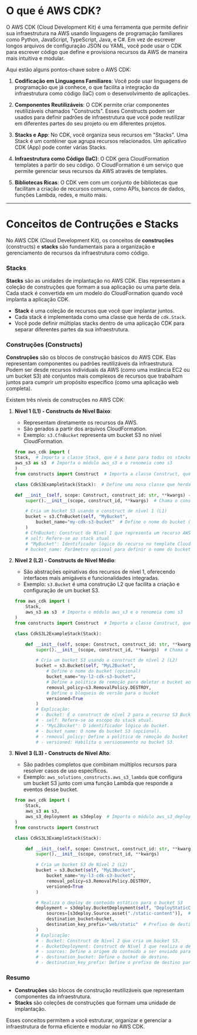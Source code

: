 # O que é AWS CDK?

O AWS CDK (Cloud Development Kit) é uma ferramenta que permite definir sua infraestrutura na AWS usando linguagens de programação familiares como Python, JavaScript, TypeScript, Java, e C#. Em vez de escrever longos arquivos de configuração JSON ou YAML, você pode usar o CDK para escrever código que define e provisiona recursos da AWS de maneira mais intuitiva e modular.

Aqui estão alguns pontos-chave sobre o AWS CDK:

1. **Codificação em Linguagens Familiares**: Você pode usar linguagens de programação que já conhece, o que facilita a integração da infraestrutura como código (IaC) com o desenvolvimento de aplicações.

2. **Componentes Reutilizáveis**: O CDK permite criar componentes reutilizáveis chamados "Constructs". Esses Constructs podem ser usados para definir padrões de infraestrutura que você pode reutilizar em diferentes partes do seu projeto ou em diferentes projetos.

3. **Stacks e App**: No CDK, você organiza seus recursos em "Stacks". Uma Stack é um contêiner que agrupa recursos relacionados. Um aplicativo CDK (App) pode conter várias Stacks.

4. **Infraestrutura como Código (IaC)**: O CDK gera CloudFormation templates a partir do seu código. O CloudFormation é um serviço que permite gerenciar seus recursos da AWS através de templates.

5. **Bibliotecas Ricas**: O CDK vem com um conjunto de bibliotecas que facilitam a criação de recursos comuns, como APIs, bancos de dados, funções Lambda, redes, e muito mais.
---

# Conceitos de Contruções e Stacks

No AWS CDK (Cloud Development Kit), os conceitos de **construções** (constructs) e **stacks** são fundamentais para a organização e gerenciamento de recursos da infraestrutura como código.

### Stacks

**Stacks** são as unidades de implantação no AWS CDK. Elas representam a coleção de construções que formam a sua aplicação ou uma parte dela. Cada stack é convertida em um modelo do CloudFormation quando você implanta a aplicação CDK.

- **Stack** é uma coleção de recursos que você quer implantar juntos. 
- Cada stack é implementada como uma classe que herda de `cdk.Stack`.
- Você pode definir múltiplas stacks dentro de uma aplicação CDK para separar diferentes partes da sua infraestrutura.

### Construções (Constructs)

**Construções** são os blocos de construção básicos do AWS CDK. Elas representam componentes ou padrões reutilizáveis da infraestrutura. Podem ser desde recursos individuais da AWS (como uma instância EC2 ou um bucket S3) até conjuntos mais complexos de recursos que trabalham juntos para cumprir um propósito específico (como uma aplicação web completa).

Existem três níveis de construções no AWS CDK:

1. **Nível 1 (L1) - Constructs de Nível Baixo**:
   - Representam diretamente os recursos da AWS.
   - São gerados a partir dos arquivos CloudFormation.
   - Exemplo: `s3.CfnBucket` representa um bucket S3 no nível CloudFormation.
    ```python
    from aws_cdk import (
    Stack,  # Importa a classe Stack, que é a base para todos os stacks CDK
    aws_s3 as s3  # Importa o módulo aws_s3 e o renomeia como s3
    )
    from constructs import Construct  # Importa a classe Construct, que é a base para todos os constructs CDK

    class CdkS3ExampleStack(Stack):  # Define uma nova classe que herda de Stack

    def __init__(self, scope: Construct, construct_id: str, **kwargs) -> None:
        super().__init__(scope, construct_id, **kwargs)  # Chama o construtor da classe base

        # Cria um bucket S3 usando o construct de nível 1 (L1)
        bucket = s3.CfnBucket(self, "MyBucket",
            bucket_name="my-cdk-s3-bucket"  # Define o nome do bucket (opcional)
        )
        # CfnBucket: Construct de Nível 1 que representa um recurso AWS CloudFormation para um bucket S3
        # self: Refere-se ao stack atual
        # "MyBucket": Identificador lógico do recurso no template CloudFormation
        # bucket_name: Parâmetro opcional para definir o nome do bucket S3
    ```

2. **Nível 2 (L2) - Constructs de Nível Médio**:
   - São abstrações opinativas dos recursos de nível 1, oferecendo interfaces mais amigáveis e funcionalidades integradas.
   - Exemplo: `s3.Bucket` é uma construção L2 que facilita a criação e configuração de um bucket S3.
    ```python
    from aws_cdk import (
        Stack,
        aws_s3 as s3  # Importa o módulo aws_s3 e o renomeia como s3
    )
    from constructs import Construct  # Importa a classe Construct, que é a base para todos os constructs CDK

    class CdkS3L2ExampleStack(Stack):

        def __init__(self, scope: Construct, construct_id: str, **kwargs) -> None:
            super().__init__(scope, construct_id, **kwargs)  # Chama o construtor da classe base

            # Cria um bucket S3 usando o construct de nível 2 (L2)
            bucket = s3.Bucket(self, "MyL2Bucket",
                # Define o nome do bucket (opcional)
                bucket_name="my-l2-cdk-s3-bucket",
                # Define a política de remoção para deletar o bucket ao destruir o stack
                removal_policy=s3.RemovalPolicy.DESTROY,
                # Define o bloqueio de versão para o bucket
                versioned=True
            )
            # Explicação:
            # - Bucket: É o construct de nível 2 para o recurso S3 Bucket.
            # - self: Refere-se ao escopo do stack atual.
            # - "MyL2Bucket": O identificador lógico do bucket.
            # - bucket_name: O nome do bucket S3 (opcional).
            # - removal_policy: Define a política de remoção do bucket (DESTROY = destruir o bucket ao remover o stack).
            # - versioned: Habilita o versionamento no bucket S3.
    ```

3. **Nível 3 (L3) - Constructs de Nível Alto**:
   - São padrões completos que combinam múltiplos recursos para resolver casos de uso específicos.
   - Exemplo: `aws_solutions_constructs.aws_s3_lambda` que configura um bucket S3 junto com uma função Lambda que responde a eventos desse bucket.
    ```python
    from aws_cdk import (
        Stack,
        aws_s3 as s3,
        aws_s3_deployment as s3deploy  # Importa o módulo aws_s3_deployment para realizar o deploy de conteúdo
    )
    from constructs import Construct
    
    class CdkS3L3ExampleStack(Stack):

        def __init__(self, scope: Construct, construct_id: str, **kwargs) -> None:
            super().__init__(scope, construct_id, **kwargs)

            # Cria um bucket S3 de Nível 2 (L2)
            bucket = s3.Bucket(self, "MyL3Bucket",
                bucket_name="my-l3-cdk-s3-bucket",
                removal_policy=s3.RemovalPolicy.DESTROY,
                versioned=True
            )

            # Realiza o deploy de conteúdo estático para o bucket S3
            deployment = s3deploy.BucketDeployment(self, "DeployStaticContent",
                sources=[s3deploy.Source.asset("./static-content")],  # Define o diretório de origem do conteúdo estático
                destination_bucket=bucket,
                destination_key_prefix="web/static"  # Prefixo de destino no bucket S3
            )
            # Explicação:
            # - Bucket: Construct de Nível 2 que cria um bucket S3.
            # - BucketDeployment: Construct de Nível 3 que realiza o deploy de conteúdo estático para o bucket S3.
            # - sources: Define a origem do conteúdo a ser enviado para o bucket S3.
            # - destination_bucket: Define o bucket de destino.
            # - destination_key_prefix: Define o prefixo de destino para o conteúdo dentro do bucket S3.
    ```

### Resumo

- **Construções** são blocos de construção reutilizáveis que representam componentes da infraestrutura.
- **Stacks** são coleções de construções que formam uma unidade de implantação.

Esses conceitos permitem a você estruturar, organizar e gerenciar a infraestrutura de forma eficiente e modular no AWS CDK.
